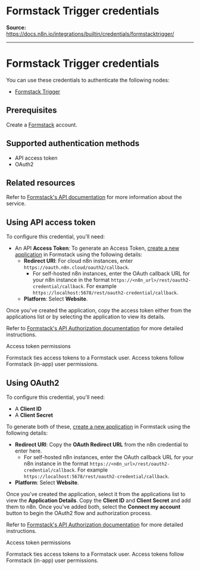 # Formstack Trigger credentials

**Source:** https://docs.n8n.io/integrations/builtin/credentials/formstacktrigger/

---

# Formstack Trigger credentials

You can use these credentials to authenticate the following nodes:

- [Formstack Trigger](../../trigger-nodes/n8n-nodes-base.formstacktrigger/)

## Prerequisites

Create a [Formstack](https://www.formstack.com/) account.

## Supported authentication methods

- API access token
- OAuth2

## Related resources

Refer to [Formstack's API documentation](https://developers.formstack.com/reference/api-overview) for more information about the service.

## Using API access token

To configure this credential, you'll need:

- An API **Access Token**: To generate an Access Token, [create a new application](https://www.formstack.com/admin/apiKey/main) in Formstack using the following details:
  - **Redirect URI**: For cloud n8n instances, enter `https://oauth.n8n.cloud/oauth2/callback`.
    - For self-hosted n8n instances, enter the OAuth callback URL for your n8n instance in the format `https://<n8n_url>/rest/oauth2-credential/callback`. For example `https://localhost:5678/rest/oauth2-credential/callback`.
  - **Platform**: Select **Website**.

Once you've created the application, copy the access token either from the applications list or by selecting the application to view its details.

Refer to [Formstack's API Authorization documentation](https://developers.formstack.com/reference/api-overview#obtaining-an-api-key-oauth2-access-token) for more detailed instructions.

Access token permissions

Formstack ties access tokens to a Formstack user. Access tokens follow Formstack (in-app) user permissions.

## Using OAuth2

To configure this credential, you'll need:

- A **Client ID**
- A **Client Secret**

To generate both of these, [create a new application](https://www.formstack.com/admin/apiKey/main) in Formstack using the following details:

- **Redirect URI**: Copy the **OAuth Redirect URL** from the n8n credential to enter here.
  - For self-hosted n8n instances, enter the OAuth callback URL for your n8n instance in the format `https://<n8n_url>/rest/oauth2-credential/callback`. For example `https://localhost:5678/rest/oauth2-credential/callback`.
- **Platform**: Select **Website**.

Once you've created the application, select it from the applications list to view the **Application Details**. Copy the **Client ID** and **Client Secret** and add them to n8n. Once you've added both, select the **Connect my account** button to begin the OAuth2 flow and authorization process.

Refer to [Formstack's API Authorization documentation](https://developers.formstack.com/reference/api-overview#obtaining-an-api-key-oauth2-access-token) for more detailed instructions.

Access token permissions

Formstack ties access tokens to a Formstack user. Access tokens follow Formstack (in-app) user permissions.

